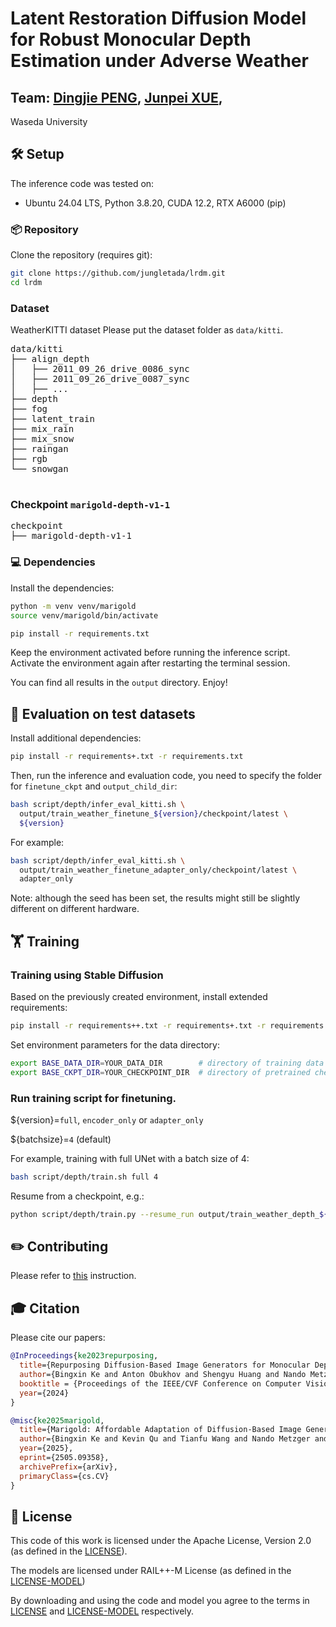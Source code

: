 # Latent Restoration Diffusion Model for Robust Monocular Depth Estimation under Adverse Weather

<!-- This project implements Marigold, a Computer Vision method for estimating image characteristics. Initially proposed for
extracting high-resolution depth maps in our CVPR 2024 paper **"Repurposing Diffusion-Based Image Generators for Monocular 
Depth Estimation"**, we extended the method to other modalities as described in our follow-up paper **"Marigold: Affordable 
Adaptation of Diffusion-Based Image Generators for Image Analysis"**.  -->

Team:
[Dingjie PENG](),
[Junpei XUE](),
---------

Waseda University
## 🛠️ Setup

The inference code was tested on:

- Ubuntu 24.04 LTS, Python 3.8.20, CUDA 12.2, RTX A6000 (pip)

### 📦 Repository

Clone the repository (requires git):

```bash
git clone https://github.com/jungletada/lrdm.git
cd lrdm
```


### Dataset
WeatherKITTI dataset
Please put the dataset folder as `data/kitti`.
<pre>
data/kitti
├── align_depth
│   ├── 2011_09_26_drive_0086_sync
│   ├── 2011_09_26_drive_0087_sync
│   ├── ...
├── depth
├── fog
├── latent_train
├── mix_rain
├── mix_snow
├── raingan
├── rgb
└── snowgan
 </pre>

### Checkpoint `marigold-depth-v1-1`
<pre>
checkpoint
├── marigold-depth-v1-1
</pre>
### 💻 Dependencies

Install the dependencies:

```bash
python -m venv venv/marigold
source venv/marigold/bin/activate
```

```bash
pip install -r requirements.txt
```

Keep the environment activated before running the inference script. 
Activate the environment again after restarting the terminal session.

<!-- ### ⚙️ Inference settings

The default settings are optimized for the best results. However, the behavior of the code can be customized:

- `--half_precision` or `--fp16`: Run with half-precision (16-bit float) to have faster speed and reduced VRAM usage, but might lead to suboptimal results.

- `--ensemble_size`: Number of inference passes in the ensemble. Larger values tend to give better results in evaluations at the cost of slower inference; for most cases 1 is enough. Default: 1.

- `--denoise_steps`: Number of denoising diffusion steps. Default settings are defined in the model checkpoints and are sufficient for most cases.

- By default, the inference script resizes input images to the *processing resolution*, and then resizes the prediction back to the original resolution. This gives the best quality, as Stable Diffusion, from which Marigold is derived, performs best at 768x768 resolution.  
  
  - `--processing_res`: the processing resolution; set as 0 to process the input resolution directly. When unassigned (`None`), will read default setting from model config. Default: `None`.
  - `--output_processing_res`: produce output at the processing resolution instead of upsampling it to the input resolution. Default: False.
  - `--resample_method`: the resampling method used to resize images and depth predictions. This can be one of `bilinear`, `bicubic`, or `nearest`. Default: `bilinear`.

- `--seed`: Random seed can be set to ensure additional reproducibility. Default: None (unseeded). Note: forcing `--batch_size 1` helps to increase reproducibility. To ensure full reproducibility, [deterministic mode](https://pytorch.org/docs/stable/notes/randomness.html#avoiding-nondeterministic-algorithms) needs to be used.
- `--batch_size`: Batch size of repeated inference. Default: 0 (best value determined automatically).
- `--color_map`: [Colormap](https://matplotlib.org/stable/users/explain/colors/colormaps.html) used to colorize the depth prediction. Default: Spectral. Set to `None` to skip colored depth map generation.
- `--apple_silicon`: Use Apple Silicon MPS acceleration.


<!-- ### 🎮 Run inference (for academic comparisons)
These settings correspond to our paper. For academic comparison, please run with the settings below (if you only want to do fast inference on your own images, you can set `--ensemble_size 1`).
 -->

You can find all results in the `output` directory. Enjoy!


## 🦿 Evaluation on test datasets <a name="evaluation"></a>
Install additional dependencies:

```bash
pip install -r requirements+.txt -r requirements.txt
```
Then, run the inference and evaluation code, you need to specify the folder for `finetune_ckpt` and `output_child_dir`:
```bash
bash script/depth/infer_eval_kitti.sh \
  output/train_weather_finetune_${version}/checkpoint/latest \
  ${version}
```
For example:
```bash
bash script/depth/infer_eval_kitti.sh \
  output/train_weather_finetune_adapter_only/checkpoint/latest \
  adapter_only
```

Note: although the seed has been set, the results might still be slightly different on different hardware.
 
## 🏋️ Training
### Training using Stable Diffusion
Based on the previously created environment, install extended requirements:
```bash
pip install -r requirements++.txt -r requirements+.txt -r requirements.txt
```
Set environment parameters for the data directory:
```bash
export BASE_DATA_DIR=YOUR_DATA_DIR        # directory of training data
export BASE_CKPT_DIR=YOUR_CHECKPOINT_DIR  # directory of pretrained checkpoint
```
<!-- Download Stable Diffusion v2 [checkpoint](https://huggingface.co/stabilityai/stable-diffusion-2) into `${BASE_CKPT_DIR}` -->

<!-- ### Prepare for training data
**Depth**
Prepare for [Hypersim](https://github.com/apple/ml-hypersim) and [Virtual KITTI 2](https://europe.naverlabs.com/research/computer-vision/proxy-virtual-worlds-vkitti-2/) datasets and save into `${BASE_DATA_DIR}`. Please refer to [this README](script/depth/dataset_preprocess/hypersim/README.md) for Hypersim preprocessing. -->


### Run training script for finetuning. 
${version}=`full`, `encoder_only` or `adapter_only`  

${batchsize}=`4` (default)  

For example, training with full UNet with a batch size of 4:
```bash
bash script/depth/train.sh full 4
```
Resume from a checkpoint, e.g.:

```bash
python script/depth/train.py --resume_run output/train_weather_depth_${version}/checkpoint/latest
```

<!-- ----------------

### Training using latent adapter
Run training script for latent adapter
```bash
python script/depth/train_latent.py --config config/train_latent_adapter.yaml
``` -->


<!-- ### Compose checkpoint:
Only the U-Net and scheduler config are updated during training. They are saved in the training directory. To use the inference pipeline with your training result:
- replace `unet` folder in Marigold checkpoints with that in the `checkpoint` output folder.
- replace the `scheduler/scheduler_config.json` file in Marigold checkpoints with `checkpoint/scheduler_config.json` generated during training.
Then refer to [this section](#evaluation) for evaluation.

**Note**: Although random seeds have been set, the training result might be slightly different on different hardwares. It's recommended to train without interruption. -->

## ✏️ Contributing

Please refer to [this](CONTRIBUTING.md) instruction.

## 🎓 Citation

Please cite our papers:

```bibtex
@InProceedings{ke2023repurposing,
  title={Repurposing Diffusion-Based Image Generators for Monocular Depth Estimation},
  author={Bingxin Ke and Anton Obukhov and Shengyu Huang and Nando Metzger and Rodrigo Caye Daudt and Konrad Schindler},
  booktitle = {Proceedings of the IEEE/CVF Conference on Computer Vision and Pattern Recognition (CVPR)},
  year={2024}
}

@misc{ke2025marigold,
  title={Marigold: Affordable Adaptation of Diffusion-Based Image Generators for Image Analysis},
  author={Bingxin Ke and Kevin Qu and Tianfu Wang and Nando Metzger and Shengyu Huang and Bo Li and Anton Obukhov and Konrad Schindler},
  year={2025},
  eprint={2505.09358},
  archivePrefix={arXiv},
  primaryClass={cs.CV}
}
```

## 🎫 License

This code of this work is licensed under the Apache License, Version 2.0 (as defined in the [LICENSE](LICENSE.txt)).

The models are licensed under RAIL++-M License (as defined in the [LICENSE-MODEL](LICENSE-MODEL.txt))

By downloading and using the code and model you agree to the terms in [LICENSE](LICENSE.txt) and [LICENSE-MODEL](LICENSE-MODEL.txt) respectively.
